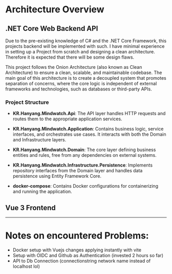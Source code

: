 # Architecture Overview

## .NET Core Web Backend API

Due to the pre-existing knowledge of C# and the .NET Core Framework, this projects backend will be implemented with such. I have minimal experience in setting up a Project from scratch and designing a clean architecture. Therefore it is expected that there will be some design flaws.

This project follows the Onion Architecture (also known as Clean Architecture) to ensure a clean, scalable, and maintainable codebase. The main goal of this architecture is to create a decoupled system that promotes separation of concerns, where the core logic is independent of external frameworks and technologies, such as databases or third-party APIs.

### Project Structure

- **KR.Hanyang.Mindwatch.Api**: The API layer handles HTTP requests and routes them to the appropriate application services.

- **KR.Hanyang.Mindwatch.Application**: Contains business logic, service interfaces, and orchestrates use cases. It interacts with both the Domain and Infrastructure layers.

- **KR.Hanyang.Mindwatch.Domain**: The core layer defining business entities and rules, free from any dependencies on external systems.

- **KR.Hanyang.Mindwatch.Infrastructure.Persistence**: Implements repository interfaces from the Domain layer and handles data persistence using Entity Framework Core.

- **docker-compose**: Contains Docker configurations for containerizing and running the application.

## Vue 3 Frontend

---

# Notes on encountered Problems:

- Docker setup with Vuejs changes applying instantly with vite
- Setup with OIDC and Github as Authentication (invested 2 hours so far)
- API to Db Connection (connectionstring network name instead of localhost lol)
